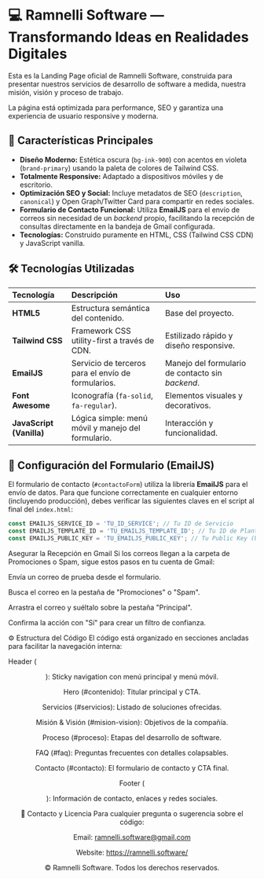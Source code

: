 
# 💻 Ramnelli Software — Transformando Ideas en Realidades Digitales

Esta es la Landing Page oficial de Ramnelli Software, construida para presentar nuestros servicios de desarrollo de software a medida, nuestra misión, visión y proceso de trabajo.

La página está optimizada para performance, SEO y garantiza una experiencia de usuario responsive y moderna.

## 🌟 Características Principales

* **Diseño Moderno:** Estética oscura (`bg-ink-900`) con acentos en violeta (`brand-primary`) usando la paleta de colores de Tailwind CSS.
* **Totalmente Responsive:** Adaptado a dispositivos móviles y de escritorio.
* **Optimización SEO y Social:** Incluye metadatos de SEO (`description`, `canonical`) y Open Graph/Twitter Card para compartir en redes sociales.
* **Formulario de Contacto Funcional:** Utiliza **EmailJS** para el envío de correos sin necesidad de un *backend* propio, facilitando la recepción de consultas directamente en la bandeja de Gmail configurada.
* **Tecnologías:** Construido puramente en HTML, CSS (Tailwind CSS CDN) y JavaScript vanilla.

## 🛠️ Tecnologías Utilizadas

| Tecnología | Descripción | Uso |
| :--- | :--- | :--- |
| **HTML5** | Estructura semántica del contenido. | Base del proyecto. |
| **Tailwind CSS** | Framework CSS utility-first a través de CDN. | Estilizado rápido y diseño responsive. |
| **EmailJS** | Servicio de terceros para el envío de formularios. | Manejo del formulario de contacto sin *backend*. |
| **Font Awesome** | Iconografía (`fa-solid`, `fa-regular`). | Elementos visuales y decorativos. |
| **JavaScript (Vanilla)** | Lógica simple: menú móvil y manejo del formulario. | Interacción y funcionalidad. |

## 📧 Configuración del Formulario (EmailJS)

El formulario de contacto (`#contactoForm`) utiliza la librería **EmailJS** para el envío de datos. Para que funcione correctamente en cualquier entorno (incluyendo producción), debes verificar las siguientes claves en el script al final del `index.html`:

```javascript
const EMAILJS_SERVICE_ID = 'TU_ID_SERVICE'; // Tu ID de Servicio
const EMAILJS_TEMPLATE_ID = 'TU_EMAILJS_TEMPLATE_ID'; // Tu ID de Plantilla
const EMAILJS_PUBLIC_KEY = 'TU_EMAILJS_PUBLIC_KEY'; // Tu Public Key (User ID)
```
Asegurar la Recepción en Gmail
Si los correos llegan a la carpeta de Promociones o Spam, sigue estos pasos en tu cuenta de Gmail:

Envía un correo de prueba desde el formulario.

Busca el correo en la pestaña de "Promociones" o "Spam".

Arrastra el correo y suéltalo sobre la pestaña "Principal".

Confirma la acción con "Sí" para crear un filtro de confianza.

⚙️ Estructura del Código
El código está organizado en secciones ancladas para facilitar la navegación interna:

Header (<header>): Sticky navigation con menú principal y menú móvil.

Hero (#contenido): Titular principal y CTA.

Servicios (#servicios): Listado de soluciones ofrecidas.

Misión & Visión (#mision-vision): Objetivos de la compañía.

Proceso (#proceso): Etapas del desarrollo de software.

FAQ (#faq): Preguntas frecuentes con detalles colapsables.

Contacto (#contacto): El formulario de contacto y CTA final.

Footer (<footer>): Información de contacto, enlaces y redes sociales.

📝 Contacto y Licencia
Para cualquier pregunta o sugerencia sobre el código:

Email: ramnelli.software@gmail.com

Website: https://ramnelli.software/

© Ramnelli Software. Todos los derechos reservados.
